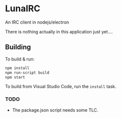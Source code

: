 # LunaIRC
An IRC client in nodejs/electron

There is nothing actually in this application just yet....

## Building
To build & run:

```bash
npm install
npm run-script build
npm start
```

To build from Visual Studio Code, run the `install` task.

### TODO
* The package.json script needs some TLC.
